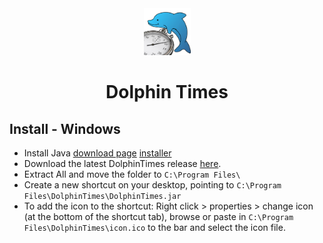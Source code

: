 <div align=center>
  <img src="res/images/DolphinTimesLogo.png" width="75"/>
  <h1>Dolphin Times</h1>
</div>


## Install - Windows
- Install Java [download page](https://www.oracle.com/java/technologies/downloads/#jdk18-windows) [installer](https://download.oracle.com/java/18/latest/jdk-18_windows-x64_bin.exe)
- Download the latest DolphinTimes release [here](https://github.com/andytuddenham/DolphinTimes/releases/latest/download/DolphinTimes.zip).
- Extract All and move the folder to `C:\Program Files\`
- Create a new shortcut on your desktop, pointing to `C:\Program Files\DolphinTimes\DolphinTimes.jar`
- To add the icon to the shortcut: Right click > properties > change icon (at the bottom of the shortcut tab), browse or paste in `C:\Program Files\DolphinTimes\icon.ico` to the bar and select the icon file.
